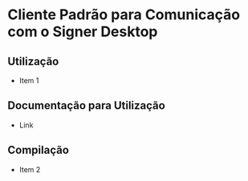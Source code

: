 # Cliente Padrão para Comunicação com o Signer Desktop

## Utilização

* Item 1

## Documentação para Utilização

* Link

## Compilação

* Item 2
